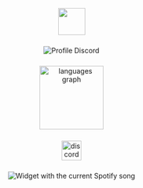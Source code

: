 <div align="center">
  <img height="55" src="https://cdn.discordapp.com/emojis/1314972665454268557.png"  />
</div>


###


<div align="center">
  <img src="https://lanyard.cnrad.dev/api/846381470406148116?borderRadius=20px&theme=dark&showDisplayName=false&hideDecoration=false&hideTimestamp=false&hideBadges=true&bg=282A36&hideStatus=false&hideProfile=false&hideSpotify=true&hideActivity=true" alt="Profile Discord"  />
</div>

###

<div align="center">
  <img src="https://github-readme-stats.vercel.app/api/top-langs/?username=hidecry&theme=dracula&show_icons=true&hide_border=true&layout=compact" height="130" alt="languages graph"  />
</div>

###

<div align="center">
  <a href="https://discord.com/users/1111729007050891295" target="_blank">
    <img src="https://img.shields.io/static/v1?message=Discord&logo=discord&label=&color=282A36&logoColor=white&labelColor=AE5572&style=for-the-badge" height="40" alt="discord logo"  />
  </a>
</div>

### 
 
<div align="center">
  <img src="https://lanyard.cnrad.dev/api/846381470406148116?borderRadius=20px&theme=dark&showDisplayName=false&hideDecoration=false&hideTimestamp=false&hideBadges=true&bg=282A36&hideStatus=false&hideProfile=true&hideSpotify=false&hideActivity=false" alt="Widget with the current Spotify song"  />
</div>
